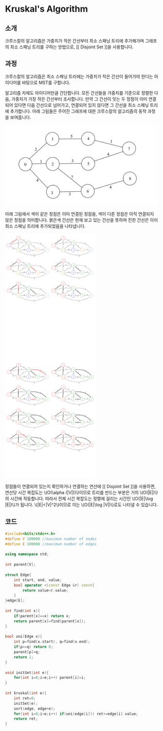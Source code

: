 # Kruskal's Algorithm

## 소개

크루스칼의 알고리즘은 가중치가 작은 간선부터 최소 스패닝 트리에 추가해가며 그래프의 최소 스패닝 트리를 구하는 방법으로, [[ Disjoint Set ]]을 사용합니다.

## 과정

크루스칼의 알고리즘은 최소 스패닝 트리에는 가중치가 작은 간선이 들어가야 한다는 아이디어를 바탕으로 MST를 구합니다.

알고리즘 자체도 아이디어만큼 간단합니다. 모든 간선들을 가중치를 기준으로 정렬한 다음, 가중치가 가장 작은 간선부터 조사합니다. 만약 그 간선이 잇는 두 정점이 이미 연결되어 있다면 다음 간선으로 넘어가고, 연결되어 있지 않다면 그 간선을 최소 스패닝 트리에 추가합니다. 아래 그림들은 주어진 그래프에 대한 크루스칼의 알고리즘의 동작 과정을 보여줍니다.

<img src="./kruskal-algorithm/kruskal1.png" width = 500 >

아래 그림에서 색이 같은 정점은 이미 연결된 정점을, 색이 다른 정점은 아직 연결되지 않은 정점을 의미합니다. 붉은색 간선은 현재 보고 있는 간선을 뜻하며 진한 간선은 이미 최소 스패닝 트리에 추가되었음을 나타냅니다.

<img src="./kruskal-algorithm/kruskal2.svg" width = 300 ><img src="./kruskal-algorithm/kruskal3.svg" width = 300 >

정점들이 연결되어 있는지 확인하거나 연결하는 연산에 [[ Disjoint Set ]]을 사용하면, 연산당 시간 복잡도는 \\(O(\alpha (|V|))\\)이므로 트리를 만드는 부분은 거의 \\(O(|E|)\\)의 시간에 작동합니다. 따라서 전체 시간 복잡도는 정렬에 걸리는 시간인 \\(O(|E|\log |E|)\\)가 됩니다. \\(|E|<|V|^2\\)이므로 이는 \\(O(|E|\log |V|)\\)로도 나타낼 수 있습니다.

## 코드

``` c++
#include<bits/stdc++.h>
#define V 100000 //maximum number of nodes
#define E 100000 //maximum number of edges

using namespace std;

int parent[V];

struct Edge{
	int start, end, value;
	bool operator <(const Edge &r) const{
		return value<r.value;
	}
}edge[E];

int find(int x){
	if(parent[x]==x) return x;
	return parent[x]=find(parent[x]);
}

bool uni(Edge x){
	int p=find(x.start), q=find(x.end);
	if(p==q) return 0;
	parent[p]=q;
	return 1;
}

void initSet(int e){
	for(int i=0;i<e;i++) parent[i]=i;
}

int kruskal(int e){
	int ret=0;
	initSet(e);
	sort(edge, edge+e);
	for(int i=0;i<e;i++) if(uni(edge[i])) ret+=edge[i].value;
	return ret;
}
```

